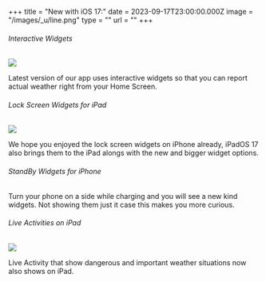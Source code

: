 +++
title = "New with iOS 17:"
date = 2023-09-17T23:00:00.000Z
image = "/images/_u/line.png"
type = ""
url = ""
+++

###### Interactive Widgets

![](/images/_u/i_w2.jpeg)

Latest version of our app uses interactive widgets so that you can report actual weather right from your Home Screen.

###### Lock Screen Widgets for iPad

![](/images/_u/ipad_rect2.jpg)

We hope you enjoyed the lock screen widgets on iPhone already, iPadOS 17 also brings them to the iPad alongs with the new and bigger widget options.

###### StandBy Widgets for iPhone

Turn your phone on a side while charging and you will see a new kind widgets.
Not showing them just it case this makes you more curious.

###### Live Activities on iPad

![](/images/_u/la.jpg)

Live Activity that show dangerous and important weather situations now also shows on iPad.
